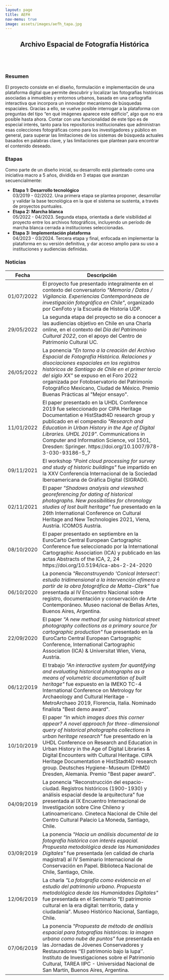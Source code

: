 ```yaml
---
layout: page
title: AEFH
nav-menu: true
image: assets/images/aefh_tapa.jpg
---
```


<!-- Main -->
<div id="main" class="alt">

<!-- One -->
<section id="one">
	<div class="inner">
		<header class="major">
			<h2>Archivo Espacial de Fotografía Histórica</h2>
		</header>
		<span class="image main"><img src="https://evidenciavisual.org/assets/images/aefh_tapa.jpg" alt="" /></span>

<!-- Content -->
<h3 id="content">Resumen</h3>
<p>El proyecto consiste en el diseño, formulación e implementación de una plataforma digital que permite descubrir y localizar las fotografías históricas asociadas a inmuebles y entornos urbanos, basada en una cartografía interactiva que incorpora un innovador mecanismo de búsquedas espaciales. Gracias a ello, se vuelve posible interrogar a la plataforma con preguntas del tipo “en qué imágenes aparece este edificio”, algo que no era posible hasta ahora. Contar con una funcionalidad de este tipo es de especial interés, tanto para los repositorios institucionales que administran esas colecciones fotográficas como para los investigadores y público en general, para superar las limitaciones de los sistemas de búsqueda actuales basados en palabras clave, y las limitaciones que plantean para encontrar el contenido deseado.</p>


<h3>Etapas</h3>
<p>Como parte de un diseño inicial, su desarrollo está planteado como una iniciativa macro a 5 años, dividida en 3 etapas que avanzan secuencialmente:</p>

<ul class="alt">
	<li><b>Etapa 1: Desarrollo tecnológico</b><br><span>03/2019 - 02/2022. Una primera etapa se plantea proponer, desarrollar y validar la base tecnológica en la que el sistema se sustenta, a través de proyectos puntuales.</span></li>
	<li><b>Etapa 2: Marcha blanca</b><br><span>05/2022 - 04/2023. Segunda etapa, orientada a darle visibilidad al proyecto entre los archivos fotográficos, incluyendo un período de marcha blanca cerrada a instituciones seleccionadas.</span></li>
	<li><b>Etapa 3: Implementación plataforma</b><br><span>04/2023 - 03/2024. Tercera etapa y final, enfocada en implementar la plataforma en su versión definitiva, y dar acceso amplio para su uso a instituciones y audiencias definidas.</span></li>
</ul>

<h3>Noticias</h3>
<div class="table-wrapper">
	<table>
		<thead>
			<tr>
				<th>Fecha</th>
				<th>Descripción</th>
			</tr>
		</thead>
		<tbody>
			<tr>
		        <td>01/07/2022</td>
		        <td>El proyecto fue presentado integralmente en el contexto del conversatorio <i>"Memoria / Datos / Vigilancia. Experiencias Contemporáneas de investigación fotográfica en Chile"</i>, organizado por CenFoto y la Escuela de Historia UDP.</td>
		    </tr>
		    <tr>
		        <td>29/05/2022</td>
		        <td>La segunda etapa del proyecto se dio a conocer a las audiencias objetivo en Chile en una Charla online, en el contexto del <i>Día del Patrimonio Cultural 2022</i>, con el apoyo del Centro de Patrimonio Cultural UC.</td>
		    </tr>
		    <tr>
		        <td>26/05/2022</td>
		        <td>La ponencia <i>"En torno a la creación del Archivo Espacial de Fotografía Histórica. Relaciones y disociaciones espaciales en los registros históricos de Santiago de Chile en el primer tercio del siglo XX"</i> se expuso en el Foro 2022 organizada por Fotobservatorio del Patrimonio Fotográfico Mexicano, Ciudad de México. Premio Buenas Prácticas al "Mejor ensayo".</td>
		    </tr>
		    <tr>
		        <td>11/01/2022</td>
		        <td>El paper presentado en la UHDL Conference 2019 fue seleccionado por CIPA Heritage Documentation e HistStadt4D research group y publicado en el compendio <i>"Research and Education in Urban History in the Age of Digital Libraries. UHDL 2019"</i>. Communications in Computer and Information Science, vol 1501, Dresden: Springer. https://doi.org/10.1007/978-3-030-93186-5_7 </td>
		    </tr>
		    <tr>
		        <td>09/11/2021</td>
		        <td>El workshop <i>"Point cloud processing for survey and study of historic buildings"</i> fue impartido en la XXV Conferencia Internacional de la Sociedad Iberoamericana de Gráfica Digital (SIGRADI).</td>
		    </tr>
		    <tr>
		        <td>02/11/2021</td>
		        <td>El paper <i>"Shadows analysis and viewshed georeferencing for dating of historical photographs. New possibilities for chronology studies of lost built heritage"</i> fue presentado en la 26th International Conference on Cultural Heritage and New Technologies 2021, Viena, Austria. ICOMOS Austria.</td>
		    </tr>
		    <tr>
		        <td>08/10/2020</td>
		        <td>El paper presentado en septiembre en la EuroCarto Central European Cartographic Conference fue seleccionado por la International Cartographic Association (ICA) y publicado en las actas Abstracts of the ICA, 2, 24 https://doi.org/10.5194/ica-abs-2-24-2020 </td>
		    </tr>
		    <tr>
		        <td>06/10/2020</td>
		        <td>La ponencia <i>"Reconstruyendo 'Conical Intersect': estudio tridimensional a la intervención efímera a partir de la obra fotográfica de Matta-Clark"</i> fue presentada al IV Encuentro Nacional sobre registro, documentación y conservación de Arte Contemporáneo. Museo nacional de Bellas Artes, Buenos Aires, Argentina.</td>
		    </tr>
		    <tr>
		        <td>22/09/2020</td>
		        <td>El paper <i>"A new method for using historical street photography collections as a primary source for cartographic production"</i> fue presentado en la EuroCarto Central European Cartographic Conference, International Cartographic Association (ICA) &amp; Universitat Wien, Viena, Austria.</td>
		    </tr>
		    <tr>
		        <td>06/12/2019</td>
		        <td>El trabajo <i>"An interactive system for quantifying and evaluating historical photographs as a means of volumetric documentation of built heritage"</i> fue expuesto en la IMEKO TC-4 International Conference on Metrology for Archaeology and Cultural Heritage - MetroArchaeo 2019, Florencia, Italia. Nominado finalista "Best demo award".</td>
		    </tr>
		    <tr>
		        <td>10/10/2019</td>
		        <td>El paper <i>"In which images does this corner appear? A novel approach for three-dimensional query of historical photographs collections in urban heritage research"</i> fue presentado en la UHDL Conference on Research and Education in Urban History in the Age of Digital Libraries &amp; Digital Encounters with Cultural Heritage. CIPA Heritage Documentation e HistStadt4D research group. Deutsches Hygiene-Museum (DHMD) Dresden, Alemania. Premio "Best paper award".</td>
		    </tr>
		    <tr>
		        <td>04/09/2019</td>
		        <td>La ponencia </i>"Reconstrucción del espacio-ciudad. Registros históricos (1900-1930) y análisis espacial desde la arquitectura"</i> fue presentada al IX Encuentro Internacional de Investigación sobre Cine Chileno y Latinoamericano. Cineteca Nacional de Chile del Centro Cultural Palacio La Moneda, Santiago, Chile.</td>
		    </tr>
		    <tr>
		        <td>03/09/2019</td>
		        <td>La ponencia <i>"Hacia un análisis documental de la fotografía histórica con interés espacial. Propuesta metodológica desde las Humanidades Digitales"</i> fue presentada (en calidad de charla magistral) al IV Seminario Internacional de Conservación en Papel. Biblioteca Nacional de Chile, Santiago, Chile.</td>
		    </tr>
		    <tr>
		        <td>12/06/2019</td>
		        <td>La charla <i>"La fotografía como evidencia en el estudio del patrimonio urbano. Propuesta metodológica desde las Humanidades Digitales"</i> fue presentada en el Seminario “El patrimonio cultural en la era digital: territorio, data y ciudadanía”. Museo Histórico Nacional, Santiago, Chile.</td>
		    </tr>
		    <tr>
		        <td>07/06/2019</td>
		        <td>La ponencia <i>"Propuesta de método de análisis espacial para fotografías históricas: la imagen urbana como nube de puntos"</i> fue presentada en las Jornadas de Jóvenes Conservadores y Restauradores ‘‘El patrimonio bajo la lupa’’. Instituto de Investigaciones sobre el Patrimonio Cultural, TAREA IIPC - Universidad Nacional de San Martín, Buenos Aires, Argentina.</td>
		    </tr>
		</tbody>
<!-- 		<tfoot>
			<tr>
				<td colspan="2"></td>
				<td>100.00</td>
			</tr>
		</tfoot> -->
	</table>
</div>


</div>
</section>

</div>
